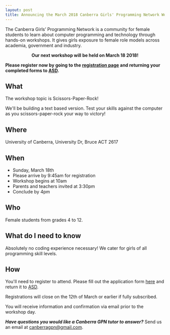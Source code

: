 ```yaml
---
layout: post
title: Announcing the March 2018 Canberra Girls' Programming Network Workshop
---
```



The Canberra Girls’ Programming Network is a community for female students to learn about computer programming and technology through hands-on workshops. It gives girls exposure to female role models across academia, government and industry.

<p><strong><center>Our next workshop will be held on March 18 2018!</center></strong></p>

**Please register now by going to the [registration page](/register) and returning your completed forms to [ASD](mailto:asd.csps@defence.gov.au).**

## What

The workshop topic is Scissors-Paper-Rock!

We'll be building a text based version. Test your skills against the computer as you scissors-paper-rock your way to victory!

## Where

University of Canberra, University Dr, Bruce ACT 2617

## When

* Sunday, March 18th
* Please arrive by 9:45am for registration
* Workshop begins at 10am
* Parents and teachers invited at 3:30pm
* Conclude by 4pm

## Who

Female students from grades 4 to 12.

## What do I need to know

Absolutely no coding experience necessary! We cater for girls of all programming skill levels. 

## How

You'll need to register to attend. Please fill out the application form [here](/register) and return it to [ASD](mailto:asd.csps@defence.gov.au).

Registrations will close on the 12th of March or earlier if fully subscribed.

You will receive information and confirmation via email prior to the workshop day.

_**Have questions you would like a Canberra GPN tutor to answer?**_ Send us an email at [canberragpn@gmail.com](mailto:canberragpn@gmail.com).
